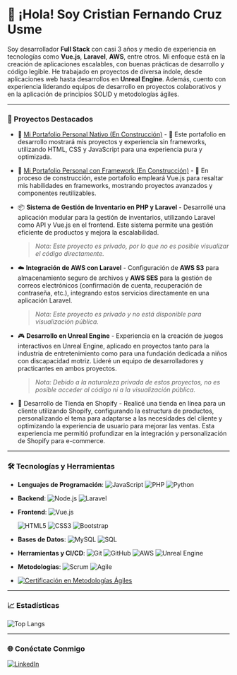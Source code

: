 # 👋 ¡Hola! Soy Cristian Fernando Cruz Usme

Soy desarrollador **Full Stack** con casi 3 años y medio de experiencia en tecnologías como **Vue.js**, **Laravel**, **AWS**, entre otros. Mi enfoque está en la creación de aplicaciones escalables, con buenas prácticas de desarrollo y código legible. He trabajado en proyectos de diversa índole, desde aplicaciones web hasta desarrollos en **Unreal Engine**. Además, cuento con experiencia liderando equipos de desarrollo en proyectos colaborativos y en la aplicación de principios SOLID y metodologías ágiles.

---

### 🚀 Proyectos Destacados

- 🚧 [Mi Portafolio Personal Nativo (En Construcción)](https://cristiandeveloper20.github.io/portafolio-nativo/) - 🔨 Este portafolio en desarrollo mostrará mis proyectos y experiencia sin frameworks, utilizando HTML, CSS y JavaScript para una experiencia pura y optimizada.

- 🚧 [Mi Portafolio Personal con Framework (En Construcción)](https://cristiandeveloper20.github.io/portafolio-framework/) - 🔧 En proceso de construcción, este portafolio empleará Vue.js para resaltar mis habilidades en frameworks, mostrando proyectos avanzados y componentes reutilizables.

- 📦 **Sistema de Gestión de Inventario en PHP y Laravel** - Desarrollé una aplicación modular para la gestión de inventarios, utilizando Laravel como API y Vue.js en el frontend. Este sistema permite una gestión eficiente de productos y mejora la escalabilidad.
  
  > *Nota: Este proyecto es privado, por lo que no es posible visualizar el código directamente.*

- ☁️ **Integración de AWS con Laravel** - Configuración de **AWS S3** para almacenamiento seguro de archivos y **AWS SES** para la gestión de correos electrónicos (confirmación de cuenta, recuperación de contraseña, etc.), integrando estos servicios directamente en una aplicación Laravel.
  
  > *Nota: Este proyecto es privado y no está disponible para visualización pública.*

- 🎮 **Desarrollo en Unreal Engine** - Experiencia en la creación de juegos interactivos en Unreal Engine, aplicado en proyectos tanto para la industria de entretenimiento como para una fundación dedicada a niños con discapacidad motriz. Lideré un equipo de desarrolladores y practicantes en ambos proyectos.
  
  > *Nota: Debido a la naturaleza privada de estos proyectos, no es posible acceder al código ni a la visualización pública.*

- 🚀 Desarrollo de Tienda en Shopify - Realicé una tienda en línea para un cliente utilizando Shopify, configurando la estructura de productos, personalizando el tema para adaptarse a las necesidades del cliente y optimizando la experiencia de usuario para mejorar las ventas. Esta experiencia me permitió profundizar en la integración y personalización de Shopify para e-commerce.


---

### 🛠️ Tecnologías y Herramientas

- **Lenguajes de Programación**: 
  ![JavaScript](https://img.shields.io/badge/-JavaScript-F7DF1E?logo=javascript&logoColor=black&style=flat)
  ![PHP](https://img.shields.io/badge/-PHP-777BB4?logo=php&logoColor=white&style=flat)
  ![Python](https://img.shields.io/badge/-Python-3776AB?logo=python&logoColor=white&style=flat)

- **Backend**: 
  ![Node.js](https://img.shields.io/badge/-Node.js-339933?logo=node.js&logoColor=white&style=flat)
  ![Laravel](https://img.shields.io/badge/-Laravel-FF2D20?logo=laravel&logoColor=white&style=flat)
- **Frontend**: 
  ![Vue.js](https://img.shields.io/badge/-Vue.js-4FC08D?logo=vue.js&logoColor=white&style=flat)
  
  ![HTML5](https://img.shields.io/badge/-HTML5-E34F26?logo=html5&logoColor=white&style=flat)
  ![CSS3](https://img.shields.io/badge/-CSS3-1572B6?logo=css3&logoColor=white&style=flat)
  ![Bootstrap](https://img.shields.io/badge/-Bootstrap-7952B3?logo=bootstrap&logoColor=white&style=flat)

- **Bases de Datos**: 
  ![MySQL](https://img.shields.io/badge/-MySQL-4479A1?logo=mysql&logoColor=white&style=flat)
  ![SQL](https://img.shields.io/badge/-SQL-003B57?logo=database&logoColor=white&style=flat)

- **Herramientas y CI/CD**: 
  ![Git](https://img.shields.io/badge/-Git-F05032?logo=git&logoColor=white&style=flat)
  ![GitHub](https://img.shields.io/badge/-GitHub-181717?logo=github&logoColor=white&style=flat)
  ![AWS](https://img.shields.io/badge/-AWS-232F3E?logo=amazon-aws&logoColor=white&style=flat)
  ![Unreal Engine](https://img.shields.io/badge/-Unreal_Engine-0E1128?logo=unreal-engine&logoColor=white&style=flat)

- **Metodologías**:
  ![Scrum](https://img.shields.io/badge/-Scrum-6DB33F?logo=scrum&logoColor=white&style=flat)
  ![Agile](https://img.shields.io/badge/-Agile-FF3E00?logo=agile&logoColor=white&style=flat)  
- [![Certificación en Metodologías Ágiles](https://img.shields.io/badge/Certificación-Metodologías_Ágiles-blue?style=flat&logo=google-classroom)](https://github.com/CristianDeveloper20/CristianDeveloper20/blob/main/Cetidifcado.pdf)

---

### 📈 Estadísticas

![Top Langs](https://github-readme-stats.vercel.app/api/top-langs/?username=CristianDeveloper20&layout=compact&theme=dark)

---

### 🌐 Conéctate Conmigo

[![LinkedIn](https://img.shields.io/badge/-LinkedIn-blue?logo=linkedin&logoColor=white&style=flat)](https://www.linkedin.com/in/cristian-fernando-cruz-usme-21014828a/)

